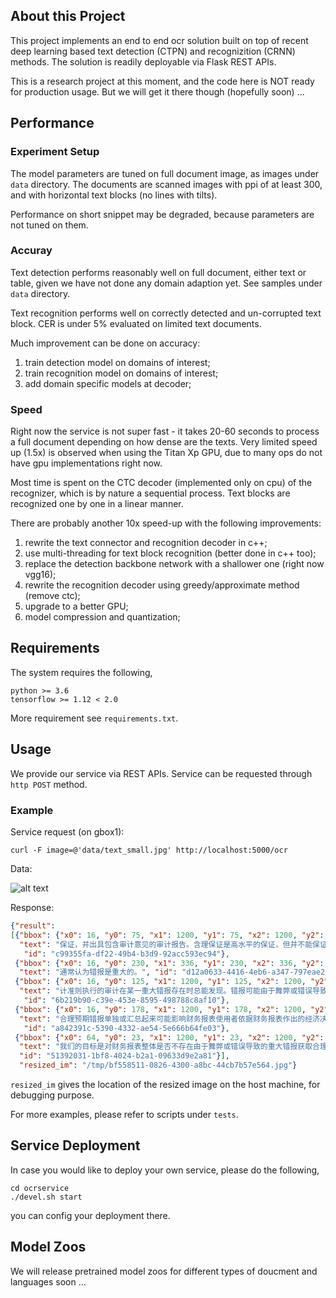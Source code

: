 ## About this Project
This project implements an end to end ocr solution built on top of recent deep learning based text detection (CTPN) and recognizition (CRNN) methods. 
The solution is readily deployable via Flask REST APIs.

This is a research project at this moment, and the code here is NOT ready for production usage. 
But we will get it there though (hopefully soon) ...

## Performance

### Experiment Setup

The model parameters are tuned on full document image, as images under `data` directory.
The documents are scanned images with ppi of at least 300, and with horizontal text blocks (no lines with tilts).

Performance on short snippet may be degraded, because parameters are not tuned on them.

### Accuray

Text detection performs reasonably well on full document, either text 
or table, given we have not done any domain adaption yet. See samples under `data` directory.

Text recognition performs well on correctly detected and un-corrupted text block. 
CER is under 5% evaluated on limited text documents.

Much improvement can be done on accuracy:
1. train detection model on domains of interest;
2. train recognition model on domains of interest;
3. add domain specific models at decoder;

### Speed

Right now the service is not super fast - it takes 20-60 seconds to process a full document depending on how dense are the texts.
Very limited speed up (1.5x) is observed when using the Titan Xp GPU, due to many ops do not have
gpu implementations right now.

Most time is spent on the CTC decoder (implemented only on cpu) of the recognizer, which is by nature a sequential process.
Text blocks are recognized one by one in a linear manner. 

There are probably another 10x speed-up with the following improvements:
1. rewrite the text connector and recognition decoder in c++;
2. use multi-threading for text block recognition (better done in c++ too);
3. replace the detection backbone network with a shallower one (right now vgg16);
4. rewrite the recognition decoder using greedy/approximate method (remove ctc);
5. upgrade to a better GPU;
6. model compression and quantization;

## Requirements

The system requires the following,
```buildoutcfg
python >= 3.6
tensorflow >= 1.12 < 2.0
```
More requirement see ``requirements.txt``.

## Usage

We provide our service via REST APIs. Service can be requested through `http POST` method.
 
### Example
Service request (on gbox1):
```
curl -F image=@'data/text_small.jpg' http://localhost:5000/ocr 
```
Data:

![alt text](https://github.com/chrishzhao/ocr_dev/blob/master/data/text_small.jpg "text_small")


Response:
```json
{"result": 
[{"bbox": {"x0": 16, "y0": 75, "x1": 1200, "y1": 75, "x2": 1200, "y2": 106, "x3": 16, "y3": 106}, 
  "text": "保证，并出具包含审计意见的审计报告。含理保证是高水平的保证，但并不能保证按照审", 
   "id": "c99355fa-df22-49b4-b3d9-92acc593ec94"}, 
 {"bbox": {"x0": 16, "y0": 230, "x1": 336, "y1": 230, "x2": 336, "y2": 260, "x3": 16, "y3": 260}, 
  "text": "通常认为错报是重大的。", "id": "d12a0633-4416-4eb6-a347-797eae20e7ff"}, 
 {"bbox": {"x0": 16, "y0": 125, "x1": 1200, "y1": 125, "x2": 1200, "y2": 160, "x3": 16, "y3": 160}, 
  "text": "计准则执行的审计在某一重大错报存在时总能发现。错报可能由于舞弊或错误导致，如果", 
   "id": "6b219b90-c39e-453e-8595-498788c8af10"}, 
 {"bbox": {"x0": 16, "y0": 178, "x1": 1200, "y1": 178, "x2": 1200, "y2": 212, "x3": 16, "y3": 212}, 
  "text": "合理预期错报单独或汇总起来可能影响财务报表使用者依据财务报表作出的经济决策，则", 
   "id": "a842391c-5390-4332-ae54-5e666b64fe03"}, 
 {"bbox": {"x0": 64, "y0": 23, "x1": 1200, "y1": 23, "x2": 1200, "y2": 57, "x3": 64, "y3": 57}, 
  "text": "我们的目标是对财务报表整体是否不存在由于舞弊或错误导致的重大错报获取合理", 
  "id": "51392031-1bf8-4024-b2a1-09633d9e2a81"}], 
  "resized_im": "/tmp/bf558511-0826-4300-a8bc-44cb7b57e564.jpg"}
```
`resized_im` gives the location of the resized image on the host machine, for debugging purpose.

For more examples, please refer to scripts under ``tests``.

## Service Deployment
In case you would like to deploy your own service, please do the following,
```shell
cd ocrservice
./devel.sh start
```
you can config your deployment there.

## Model Zoos
We will release pretrained model zoos for different types of doucment and languages 
soon ...
